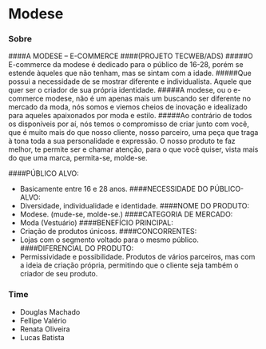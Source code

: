 # Modese

### Sobre

####A MODESE – E-COMMERCE
####(PROJETO TECWEB/ADS)
#####O E-commerce da modese  é dedicado para o público de 16-28, porém se estende àqueles que não tenham, mas se sintam com a idade.
#####Que possui a necessidade de se mostrar diferente e individualista. Aquele que quer ser o criador de sua própria identidade.
#####A modese, ou o e-commerce modese, não é um apenas mais um buscando ser diferente no mercado da moda, nós somos e viemos cheios de inovação e idealizado para aqueles apaixonados por moda e estilo.
#####Ao contrário de todos os disponíveis por aí, nós temos o compromisso de criar junto com você, que é muito mais do que nosso cliente, nosso parceiro, uma peça que traga à tona toda a sua personalidade e expressão. O nosso produto te faz melhor, te permite ser e chamar atenção, para o que você quiser, vista mais do que uma marca, permita-se, molde-se.

####PÚBLICO ALVO:
- Basicamente entre 16 e 28 anos.
####NECESSIDADE DO PÚBLICO-ALVO:
- Diversidade, individualidade e identidade.
####NOME DO PRODUTO:
- Modese. (mude-se, molde-se.)
####CATEGORIA DE MERCADO:
- Moda (Vestuário)
####BENEFÍCIO PRINCIPAL:
- Criação de produtos únicoss.
####CONCORRENTES:
- Lojas com o segmento voltado para o mesmo público.
####DIFERENCIAL DO PRODUTO:
- Permissividade e possibilidade. Produtos de vários parceiros, mas com a ideia de criação própria, permitindo que o cliente seja também o criador de seu produto.

### Time

- Douglas Machado
- Fellipe Valério
- Renata Oliveira
- Lucas Batista

